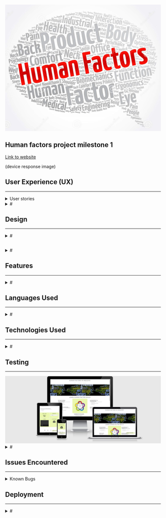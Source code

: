 <img src="assets/images/hf-logo.jpg">


<H2>Human factors project milestone 1</H2>

<a href="https://sdmoen.github.io/humanfactors-project/">Link to website</a>

(device response image)

<H2>User Experience (UX)</H2>
<hr>
<details>
<summary>User stories</summary>
<p>Visitor Goals
<ul>
<li>Developer Goals</li>
<li></li>
<li></li>
<li></li>
</ul>
</p>
</details>

<details>
<summary>#</summary>
<p>####
<ul>
<li></li>
<li></li>
<li></li>
<li></li>
</ul>
</p>
</details>

<h2>Design</h2>
<hr>
<details>
<summary>#</summary>
<p>####
<ul>
<li></li>
<li></li>
<li></li>
<li></li>
</ul>
</p>
</details>

</p>
</details>

<h2></h2>

<details>
<summary>#</summary>
<p>####
<ul>
<li></li>
<li></li>
<li></li>
<li></li>
</ul>
</p>
</details>

<h2>Features</h2>
<hr>
<details>
<summary>#</summary>
<p>####
<ul>
<li></li>
<li></li>
<li></li>
<li></li>
</ul>
</p>
</details>


<h2>Languages Used</h2>
<hr>
<details>
<summary>#</summary>
<p>####
<ul>
<li></li>
<li></li>
<li></li>
<li></li>
</ul>
</p>
</details>

<h2>Technologies Used</h2>
<hr>
<details>
<summary>#</summary>
<p>####
<ul>
<li></li>
<li></li>
<li></li>
<li></li>
</ul>
</p>
</details>

<h2>Testing</h2>
<hr>

<img src="assets/images/am-i-responsive.jpg">
<details>
<summary>#</summary>
<p>####
<ul>
<li></li>
<li></li>
<li></li>
<li></li>
</ul>
</p>
</details>

<h2>Issues Encountered</h2>
<hr>
<details>
<summary>Known Bugs</summary>
<p>####
<ul>
<li></li>
<li></li>
<li></li>
<li></li>
</ul>
</p>
</details>

<h2>Deployment</h2>
<hr>
<details>
<summary>#</summary>
<p>####
<ul>
<li></li>
<li></li>
<li></li>
<li></li>
</ul>

<h2>Further Learnings</h2>
<hr>
<details>
<summary>#</summary>
<p>####
<ul>
<li></li>
<li></li>
<li></li>
<li></li>
</ul>

<h2>Credits</h2>
<hr>
<details>
<summary>#</summary>
<p>####
<ul>
<li></li>
<li></li>
<li></li>
<li></li>
</ul>

`python3 -m http.server`
